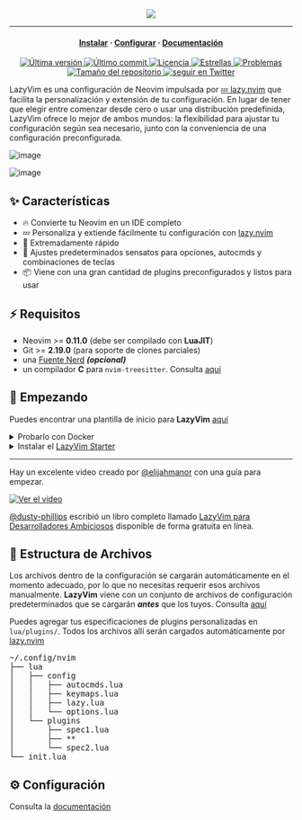 <div align="center">
  <img src="https://user-images.githubusercontent.com/292349/213446185-2db63fd5-8c84-459c-9f04-e286382d6e80.png">
</div>

<hr>

<h4 align="center">
  <a href="https://lazyvim.github.io/installation">Instalar</a>
  ·
  <a href="https://lazyvim.github.io/configuration">Configurar</a>
  ·
  <a href="https://lazyvim.github.io">Documentación</a>
</h4>

<div align="center"><p>
    <a href="https://github.com/LazyVim/LazyVim/releases/latest">
      <img alt="Última versión" src="https://img.shields.io/github/v/release/LazyVim/LazyVim?style=for-the-badge&logo=starship&color=C9CBFF&logoColor=D9E0EE&labelColor=302D41&include_prerelease&sort=semver" />
    </a>
    <a href="https://github.com/LazyVim/LazyVim/pulse">
      <img alt="Último commit" src="https://img.shields.io/github/last-commit/LazyVim/LazyVim?style=for-the-badge&logo=starship&color=8bd5ca&logoColor=D9E0EE&labelColor=302D41"/>
    </a>
    <a href="https://github.com/LazyVim/LazyVim/blob/main/LICENSE">
      <img alt="Licencia" src="https://img.shields.io/github/license/LazyVim/LazyVim?style=for-the-badge&logo=starship&color=ee999f&logoColor=D9E0EE&labelColor=302D41" />
    </a>
    <a href="https://github.com/LazyVim/LazyVim/stargazers">
      <img alt="Estrellas" src="https://img.shields.io/github/stars/LazyVim/LazyVim?style=for-the-badge&logo=starship&color=c69ff5&logoColor=D9E0EE&labelColor=302D41" />
    </a>
    <a href="https://github.com/LazyVim/LazyVim/issues">
      <img alt="Problemas" src="https://img.shields.io/github/issues/LazyVim/LazyVim?style=for-the-badge&logo=bilibili&color=F5E0DC&logoColor=D9E0EE&labelColor=302D41" />
    </a>
    <a href="https://github.com/LazyVim/LazyVim">
      <img alt="Tamaño del repositorio" src="https://img.shields.io/github/repo-size/LazyVim/LazyVim?color=%23DDB6F2&label=SIZE&logo=codesandbox&style=for-the-badge&logoColor=D9E0EE&labelColor=302D41" />
    </a>
    <a href="https://twitter.com/intent/follow?screen_name=folke">
      <img alt="seguir en Twitter" src="https://img.shields.io/twitter/follow/folke?style=for-the-badge&logo=twitter&color=8aadf3&logoColor=D9E0EE&labelColor=302D41" />
    </a>
</div>

LazyVim es una configuración de Neovim impulsada por [💤 lazy.nvim](https://github.com/folke/lazy.nvim) que facilita la personalización y extensión de tu configuración. En lugar de tener que elegir entre comenzar desde cero o usar una distribución predefinida, LazyVim ofrece lo mejor de ambos mundos: la flexibilidad para ajustar tu configuración según sea necesario, junto con la conveniencia de una configuración preconfigurada.

![image](https://user-images.githubusercontent.com/292349/211285846-0b7bb3bf-0462-4029-b64c-4ee1d037fc1c.png)

![image](https://user-images.githubusercontent.com/292349/213447056-92290767-ea16-430c-8727-ce994c93e9cc.png)

## ✨ Características

- 🔥 Convierte tu Neovim en un IDE completo
- 💤 Personaliza y extiende fácilmente tu configuración con [lazy.nvim](https://github.com/folke/lazy.nvim)
- 🚀 Extremadamente rápido
- 🧹 Ajustes predeterminados sensatos para opciones, autocmds y combinaciones de teclas
- 📦 Viene con una gran cantidad de plugins preconfigurados y listos para usar

## ⚡️ Requisitos

- Neovim >= **0.11.0** (debe ser compilado con **LuaJIT**)
- Git >= **2.19.0** (para soporte de clones parciales)
- una [Fuente Nerd](https://www.nerdfonts.com/) **_(opcional)_**
- un compilador **C** para `nvim-treesitter`. Consulta [aquí](https://github.com/nvim-treesitter/nvim-treesitter#requirements)

## 🚀 Empezando

Puedes encontrar una plantilla de inicio para **LazyVim** [aquí](https://github.com/LazyVim/starter)

<details><summary>Probarlo con Docker</summary>

```sh
docker run -w /root -it --rm alpine:edge sh -uelic '
  apk add git lazygit fzf curl neovim ripgrep alpine-sdk --update
  git clone https://github.com/LazyVim/starter ~/.config/nvim
  cd ~/.config/nvim
  nvim
'
```

</details>

<details><summary>Instalar el <a href="https://github.com/LazyVim/starter">LazyVim Starter</a></summary>

- Haz una copia de seguridad de tus archivos actuales de Neovim:

  ```sh
  mv ~/.config/nvim ~/.config/nvim.bak
  mv ~/.local/share/nvim ~/.local/share/nvim.bak
  ```

- Clona el starter

  ```sh
  git clone https://github.com/LazyVim/starter ~/.config/nvim
  ```

- Elimina la carpeta `.git`, para que puedas agregarla a tu propio repositorio más tarde

  ```sh
  rm -rf ~/.config/nvim/.git
  ```

- ¡Inicia Neovim!

  ```sh
  nvim
  ```

  Consulta los comentarios en los archivos sobre cómo personalizar **LazyVim**.

</details>

---

Hay un excelente video creado por [@elijahmanor](https://github.com/elijahmanor) con una guía para empezar.

[![Ver el video](https://img.youtube.com/vi/N93cTbtLCIM/hqdefault.jpg)](https://www.youtube.com/watch?v=N93cTbtLCIM)

[@dusty-phillips](https://github.com/dusty-phillips) escribió un libro completo llamado
[LazyVim para Desarrolladores Ambiciosos](https://lazyvim-ambitious-devs.phillips.codes)
disponible de forma gratuita en línea.

## 📂 Estructura de Archivos

Los archivos dentro de la configuración se cargarán automáticamente en el momento adecuado,
por lo que no necesitas requerir esos archivos manualmente.
**LazyVim** viene con un conjunto de archivos de configuración predeterminados que se cargarán
**_antes_** que los tuyos. Consulta [aquí](https://github.com/LazyVim/LazyVim/tree/main/lua/lazyvim/config)

Puedes agregar tus especificaciones de plugins personalizadas en `lua/plugins/`. Todos los archivos allí
serán cargados automáticamente por [lazy.nvim](https://github.com/folke/lazy.nvim)

<pre>
~/.config/nvim
├── lua
│   ├── config
│   │   ├── autocmds.lua
│   │   ├── keymaps.lua
│   │   ├── lazy.lua
│   │   └── options.lua
│   └── plugins
│       ├── spec1.lua
│       ├── **
│       └── spec2.lua
└── init.lua
</pre>

## ⚙️ Configuración

Consulta la [documentación](https://lazyvim.github.io)
